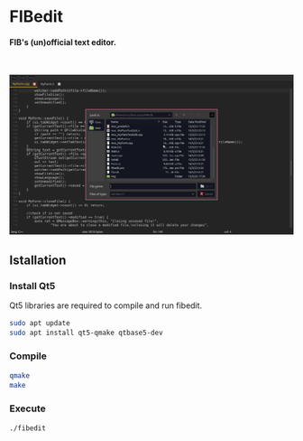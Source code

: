 # FIBedit
#### FIB's (un)official text editor.
<br>

![](img/captura3.png)

## Istallation
### Install Qt5
Qt5 libraries are required to compile and run fibedit.

```sh
sudo apt update
sudo apt install qt5-qmake qtbase5-dev
```

### Compile
```sh
qmake
make
```

### Execute
```sh
./fibedit
```
